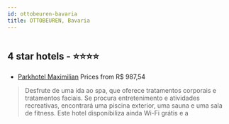 ```yaml
---
id: ottobeuren-bavaria
title: OTTOBEUREN, Bavaria
---
```


<center><img src="https://i.travelapi.com/hotels/4000000/3770000/3761600/3761547/41814a21_z.jpg" alt="" /></center>


##  4 star hotels - ⭐️⭐️⭐️⭐️

-    [Parkhotel Maximilian](https://www.hurb.com/br/aud/https://www.hurb.com/br/hotels/ottobeuren/parkhotel-maximilian-HT-I58C?cmp=18055) Prices from R$ 987,54
   > Desfrute de uma ida ao spa, que oferece tratamentos corporais e tratamentos faciais. Se procura entretenimento e atividades recreativas, encontrará uma piscina exterior, uma sauna e uma sala de fitness. Este hotel disponibiliza ainda Wi-Fi grátis e a
